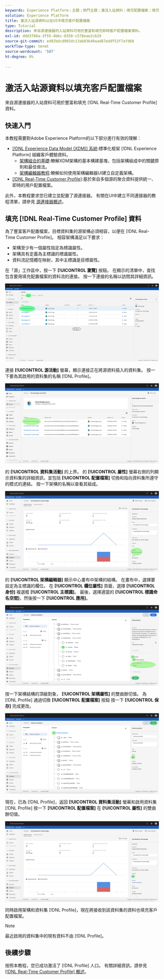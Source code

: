 ```yaml
---
keywords: Experience Platform；主題；熱門主題；激活入站資料；填充配置檔案；填充rtcp；填充的統一配置檔案
solution: Experience Platform
title: 激活入站源資料以在UI中填充客戶配置檔案
type: Tutorial
description: 來自源連接器的入站資料可用於豐富和填充即時客戶配置檔案資料。
exl-id: ddd3766a-3f55-4bbc-8358-c578eae2c629
source-git-commit: ed92bdcd965dc13ab83649aad87eddf53f7afd60
workflow-type: tm+mt
source-wordcount: '507'
ht-degree: 0%

---
```


# 激活入站源資料以填充客戶配置檔案

來自源連接器的入站資料可用於豐富和填充 [!DNL Real-Time Customer Profile] 資料。

## 快速入門

本教程需要對Adobe Experience Platform的以下部分進行有效的理解：

- [[!DNL Experience Data Model (XDM)] 系統](../../../xdm/home.md):標準化框架 [!DNL Experience Platform] 組織客戶體驗資料。
   - [架構組合的基礎](../../../xdm/schema/composition.md):瞭解XDM架構的基本構建基塊，包括架構組成中的關鍵原則和最佳做法。
   - [架構編輯器教程](../../../xdm/tutorials/create-schema-ui.md):瞭解如何使用架構編輯器UI建立自定義架構。
- [[!DNL Real-Time Customer Profile]](../../../profile/home.md):基於來自多個源的聚合資料提供統一、即時的用戶配置檔案。

此外，本教程要求您已建立並配置了源連接器。  有關在UI中建立不同連接器的教程清單，請參見 [源連接器概述](../../home.md)。

## 填充 [!DNL Real-Time Customer Profile] 資料

為了豐富客戶配置檔案，目標資料集的源架構必須相容，以便在 [!DNL Real-Time Customer Profile]。 相容架構滿足以下要求：

- 架構至少有一個屬性指定為標識屬性。
- 架構具有定義為主標識的標識屬性。
- 資料流記憶體在映射，其中主標識是目標屬性。

在「源」工作區中，按一下 **[!UICONTROL 瀏覽]** 按鈕。 在顯示的清單中，查找包含要用填充配置檔案的資料流的連接。 按一下連接的名稱以訪問其詳細資訊。

![](../../images/tutorials/dataflow/cloud-storage/batch/browse.png)

連接 **[!UICONTROL 源活動]** 螢幕，顯示連接正在將源資料插入的資料集。 按一下要為其啟用的資料集的名稱 [!DNL Profile]。

![](../../images/tutorials/dataflow/cloud-storage/batch/dataset-dataflow.png)

的 **[!UICONTROL 資料集活動]** 的上界。 的 **[!UICONTROL 屬性]** 螢幕右側的列顯示資料集的詳細資訊，並包括 **[!UICONTROL 配置檔案]** 切換和指向資料集所遵守的模式的連結。 按一下架構的名稱以查看其組成。

![](../../images/tutorials/dataflow/cloud-storage/batch/select-dataset-schema.png)

的 **[!UICONTROL 架構編輯器]** 顯示中心畫布中架構的結構。 在畫布中，選擇要設定為主標識的欄位。 在 **[!UICONTROL 欄位屬性]** 頁籤，選擇 **[!UICONTROL 身份]** 複選框 **[!UICONTROL 主標識]**。 最後，選擇適當的 **[!UICONTROL 標識命名空間]**，然後按一下 **[!UICONTROL 應用]**。

![](../../images/tutorials/dataflow/cloud-storage/batch/set-schema-identity.png)

按一下架構結構的頂級對象， **[!UICONTROL 架構屬性]** 的雙曲餘切值。 為 [!DNL Profile] 通過切換 **[!UICONTROL 配置檔案]** 按鈕 按一下 **[!UICONTROL 保存]** 完成更改。

![](../../images/tutorials/dataflow/cloud-storage/batch/enable-profile.png)

現在，已為 [!DNL Profile]，返回 **[!UICONTROL 資料集活動]** 螢幕和啟用資料集 [!DNL Profile] 按一下 **[!UICONTROL 配置檔案]** 在 **[!UICONTROL 屬性]** 的雙曲餘切值。

![](../../images/tutorials/dataflow/cloud-storage/batch/enable-dataset-profile.png)

同時啟用架構和資料集 [!DNL Profile]，現在將接收到該資料集的資料也填充客戶配置檔案。

>[!NOTE]
>
>最近啟用的資料集中的現有資料不由 [!DNL Profile]。

## 後續步驟

按照本教程，您已成功激活了 [!DNL Profile] 人口。 有關詳細資訊，請參見 [[!DNL Real-Time Customer Profile] 概述](../../../profile/home.md)。
